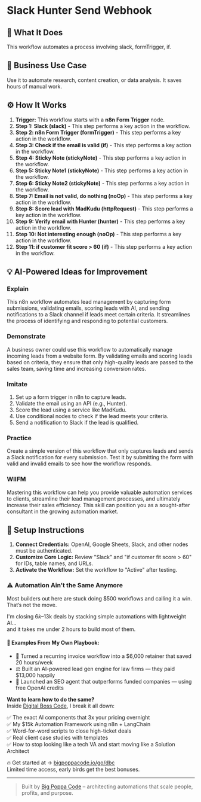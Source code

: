 # Slack Hunter Send Webhook

## 🚀 What It Does
This workflow automates a process involving slack, formTrigger, if.

## 💼 Business Use Case
Use it to automate research, content creation, or data analysis. It saves hours of manual work.

## ⚙️ How It Works
1.  **Trigger:** This workflow starts with a **n8n Form Trigger** node.
2. **Step 1: Slack (slack)** - This step performs a key action in the workflow.
3. **Step 2: n8n Form Trigger (formTrigger)** - This step performs a key action in the workflow.
4. **Step 3: Check if the email is valid (if)** - This step performs a key action in the workflow.
5. **Step 4: Sticky Note (stickyNote)** - This step performs a key action in the workflow.
6. **Step 5: Sticky Note1 (stickyNote)** - This step performs a key action in the workflow.
7. **Step 6: Sticky Note2 (stickyNote)** - This step performs a key action in the workflow.
8. **Step 7: Email is not valid, do nothing (noOp)** - This step performs a key action in the workflow.
9. **Step 8: Score lead with MadKudu (httpRequest)** - This step performs a key action in the workflow.
10. **Step 9: Verify email with Hunter (hunter)** - This step performs a key action in the workflow.
11. **Step 10: Not interesting enough (noOp)** - This step performs a key action in the workflow.
12. **Step 11: if customer fit score > 60 (if)** - This step performs a key action in the workflow.

## 💡 AI-Powered Ideas for Improvement
### Explain
This n8n workflow automates lead management by capturing form submissions, validating emails, scoring leads with AI, and sending notifications to a Slack channel if leads meet certain criteria. It streamlines the process of identifying and responding to potential customers.

### Demonstrate
A business owner could use this workflow to automatically manage incoming leads from a website form. By validating emails and scoring leads based on criteria, they ensure that only high-quality leads are passed to the sales team, saving time and increasing conversion rates.

### Imitate
1. Set up a form trigger in n8n to capture leads.
2. Validate the email using an API (e.g., Hunter).
3. Score the lead using a service like MadKudu.
4. Use conditional nodes to check if the lead meets your criteria.
5. Send a notification to Slack if the lead is qualified.

### Practice
Create a simple version of this workflow that only captures leads and sends a Slack notification for every submission. Test it by submitting the form with valid and invalid emails to see how the workflow responds.

### WIIFM
Mastering this workflow can help you provide valuable automation services to clients, streamline their lead management processes, and ultimately increase their sales efficiency. This skill can position you as a sought-after consultant in the growing automation market.

## 🔧 Setup Instructions
1. **Connect Credentials:** OpenAI, Google Sheets, Slack, and other nodes must be authenticated.
2. **Customize Core Logic:** Review "Slack" and "if customer fit score > 60" for IDs, table names, and URLs.
3. **Activate the Workflow:** Set the workflow to "Active" after testing.

### ⚠️ Automation Ain’t the Same Anymore

Most builders out here are stuck doing $500 workflows and calling it a win.  
That’s not the move.  

I'm closing $6k–$13k deals by stacking simple automations with lightweight AI...  
and it takes me under 2 hours to build most of them.

#### 🧠 Examples From My Own Playbook:
- 🔁 Turned a recurring invoice workflow into a $6,000 retainer that saved 20 hours/week  
- ⚖️ Built an AI-powered lead gen engine for law firms — they paid $13,000 happily  
- 🚀 Launched an SEO agent that outperforms funded companies — using free OpenAI credits  

**Want to learn how to do the same?**  
Inside [Digital Boss Code](https://bigpoppacode.io/go/dbc), I break it all down:

✅ The exact AI components that 3x your pricing overnight  
✅ My $15k Automation Framework using n8n + LangChain  
✅ Word-for-word scripts to close high-ticket deals  
✅ Real client case studies with templates  
✅ How to stop looking like a tech VA and start moving like a Solution Architect  

🔥 Get started at → [bigpoppacode.io/go/dbc](https://bigpoppacode.io/go/dbc)  
Limited time access, early birds get the best bonuses.

---
> Built by [Big Poppa Code](https://bigpoppacode.io) – architecting automations that scale people, profits, and purpose.
